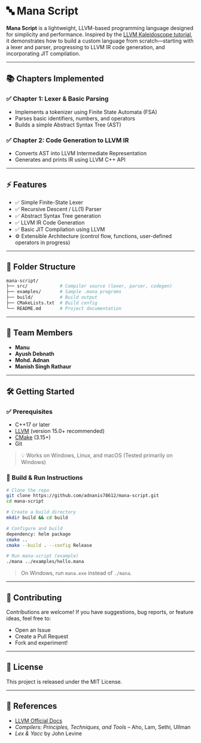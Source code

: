 # 🔤 Mana Script

**Mana Script** is a lightweight, LLVM-based programming language designed for simplicity and performance. Inspired by the [LLVM Kaleidoscope tutorial](https://llvm.org/docs/tutorial/), it demonstrates how to build a custom language from scratch—starting with a lexer and parser, progressing to LLVM IR code generation, and incorporating JIT compilation.

---

## 📚 Chapters Implemented

### ✅ Chapter 1: Lexer & Basic Parsing

* Implements a tokenizer using Finite State Automata (FSA)
* Parses basic identifiers, numbers, and operators
* Builds a simple Abstract Syntax Tree (AST)

### ✅ Chapter 2: Code Generation to LLVM IR

* Converts AST into LLVM Intermediate Representation
* Generates and prints IR using LLVM C++ API

---

## ⚡ Features

* ✅ Simple Finite-State Lexer
* ✅ Recursive Descent / LL(1) Parser
* ✅ Abstract Syntax Tree generation
* ✅ LLVM IR Code Generation
* ✅ Basic JIT Compilation using LLVM
* ⚙️ Extensible Architecture (control flow, functions, user-defined operators in progress)

---

## 📂 Folder Structure

```bash
mana-script/
├── src/            # Compiler source (lexer, parser, codegen)
├── examples/       # Sample .mana programs
├── build/          # Build output
├── CMakeLists.txt  # Build config
└── README.md       # Project documentation
```

---

## 👥 Team Members

* **Manu**
* **Ayush Debnath**
* **Mohd. Adnan**
* **Manish Singh Rathaur**

---

## 🛠️ Getting Started

### ✅ Prerequisites

* C++17 or later
* [LLVM](https://llvm.org/) (version 15.0+ recommended)
* [CMake](https://cmake.org/) (3.15+)
* Git

> 💡 Works on Windows, Linux, and macOS (Tested primarily on Windows)

### 🔧 Build & Run Instructions

```bash
# Clone the repo
git clone https://github.com/adnanis78612/mana-script.git
cd mana-script

# Create a build directory
mkdir build && cd build

# Configure and build
dependency: helm package
cmake ..
cmake --build . --config Release

# Run mana-script (example)
./mana ../examples/hello.mana
```

> On Windows, run `mana.exe` instead of `./mana`.

---

## 🤝 Contributing

Contributions are welcome! If you have suggestions, bug reports, or feature ideas, feel free to:

* Open an Issue
* Create a Pull Request
* Fork and experiment!

---

## 📜 License

This project is released under the MIT License.

---

## 📎 References

* [LLVM Official Docs](https://llvm.org/docs/)
* *Compilers: Principles, Techniques, and Tools* – Aho, Lam, Sethi, Ullman
* *Lex & Yacc* by John Levine

